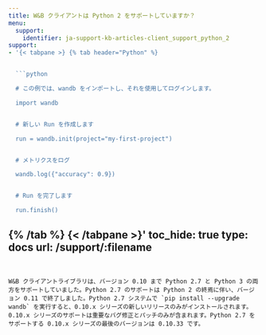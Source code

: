 ```yaml
---
title: W&B クライアントは Python 2 をサポートしていますか？
menu:
  support:
    identifier: ja-support-kb-articles-client_support_python_2
support:
- '{< tabpane >} {% tab header="Python" %}


  ```python

  # この例では、wandb をインポートし、それを使用してログインします。

  import wandb


  # 新しい Run を作成します

  run = wandb.init(project="my-first-project")


  # メトリクスをログ

  wandb.log({"accuracy": 0.9})


  # Run を完了します

  run.finish()

  ```


  {% /tab %} {< /tabpane >}'
toc_hide: true
type: docs
url: /support/:filename
---
```


W&B クライアントライブラリは、バージョン 0.10 まで Python 2.7 と Python 3 の両方をサポートしていました。Python 2.7 のサポートは Python 2 の終焉に伴い、バージョン 0.11 で終了しました。Python 2.7 システムで `pip install --upgrade wandb` を実行すると、0.10.x シリーズの新しいリリースのみがインストールされます。0.10.x シリーズのサポートは重要なバグ修正とパッチのみが含まれます。Python 2.7 をサポートする 0.10.x シリーズの最後のバージョンは 0.10.33 です。